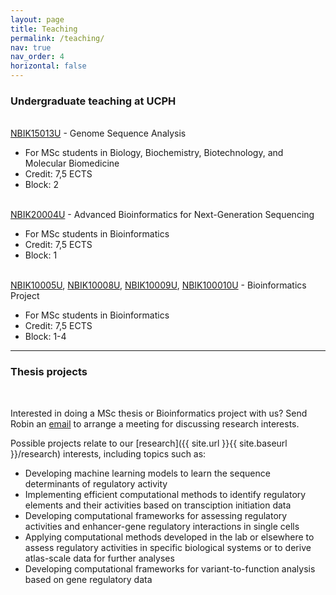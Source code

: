 ```yaml
---
layout: page
title: Teaching
permalink: /teaching/
nav: true
nav_order: 4
horizontal: false
---
```


<h3>Undergraduate teaching at UCPH</h3>

<br>
<a href="https://kurser.ku.dk/course/nbik15013u/">NBIK15013U</a> - Genome Sequence Analysis
<ul>
<li>For MSc students in Biology, Biochemistry, Biotechnology, and Molecular Biomedicine</li>
<li>Credit: 7,5 ECTS</li>
<li>Block: 2</li>
</ul>

<br>
<a href="https://kurser.ku.dk/course/nbik20004u/">NBIK20004U</a> - Advanced Bioinformatics for Next-Generation Sequencing
<ul>
<li>For MSc students in Bioinformatics</li>
<li>Credit: 7,5 ECTS</li>
<li>Block: 1</li>
</ul>

<br>
<a href="https://kurser.ku.dk/course/nbik10005u/">NBIK10005U</a>, <a href="https://kurser.ku.dk/course/nbik10008u/">NBIK10008U</a>, <a href="https://kurser.ku.dk/course/nbik10009u/">NBIK10009U</a>, <a href="https://kurser.ku.dk/course/nbik100010u/">NBIK100010U</a> - Bioinformatics Project
<ul>
<li>For MSc students in Bioinformatics</li>
<li>Credit: 7,5 ECTS</li>
<li>Block: 1-4</li>
</ul>

<hr>

<h3>Thesis projects</h3>

<br>

Interested in doing a MSc thesis or Bioinformatics project with us? Send Robin an <a href="mailto:robin@bio.ku.dk">email</a> to arrange a meeting for discussing research interests. 

Possible projects relate to our [research]({{ site.url }}{{ site.baseurl }}/research) interests, including topics such as:
<ul>
<li>Developing machine learning models to learn the sequence determinants of regulatory activity</li>
<li>Implementing efficient computational methods to identify regulatory elements and their activities based on transciption initiation data</li>
<li>Developing computational frameworks for assessing regulatory activities and enhancer-gene regulatory interactions in single cells</li>
<li>Applying computational methods developed in the lab or elsewhere to assess regulatory activities in specific biological systems or to derive atlas-scale data for further analyses</li>
<li>Developing computational frameworks for variant-to-function analysis based on gene regulatory data</li>
</ul>